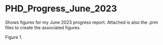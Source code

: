 # PHD_Progress_June_2023
Shows figures for my June 2023 progress report. Attached is also the .prm files to create the associated figures.


Figure 1. 
